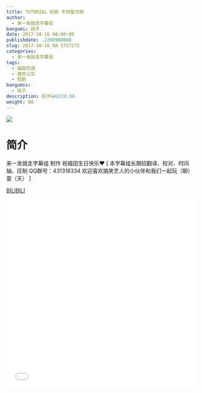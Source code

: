 ```yaml
---
title: TUTORIAL 短剧 牛排屋次郎
author: 
  - 来一发就走字幕组
bangumi: 段子
date: 2017-10-16 00:00:00
publishdate: -2208988800
slug: 2017-10-16_NA_5757275
categories: 
  - 来一发就走字幕组
tags: 
  - 福田充德
  - 德井义实
  - 短剧
bangumis: 
  - 段子
description: 段子&#8226;NA
weight: NA
---
```


![](https://i.imgur.com/Up5ChiT.jpg)

# 简介  
来一发就走字幕组 制作 祝福田生日快乐❤ [ 本字幕组长期招翻译、校对、时间轴、压制   QQ群号：431318334 欢迎喜欢搞笑艺人的小伙伴和我们一起玩（聊）耍（天） ]

  [BILIBILI](https://www.bilibili.com/video/av5757275/)


<div class="vcontainer">  <iframe class='video' src="//www.bilibili.com/blackboard/player.html?cid=9348454&aid=5757275" width="100%" height="500" frameborder="0" allowfullscreen="allowfullscreen"></iframe></div>
